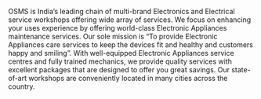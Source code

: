 OSMS is India’s leading chain of multi-brand Electronics and Electrical service workshops offering wide array of services. We focus on enhancing your uses experience by offering world-class Electronic Appliances maintenance services. Our sole mission is “To provide Electronic Appliances care services to keep the devices fit and healthy and customers happy and smiling”. With well-equipped Electronic Appliances service centres and fully trained mechanics, we provide quality services with excellent packages that are designed to offer you great savings. Our state-of-art workshops are conveniently located in many cities across the country.
